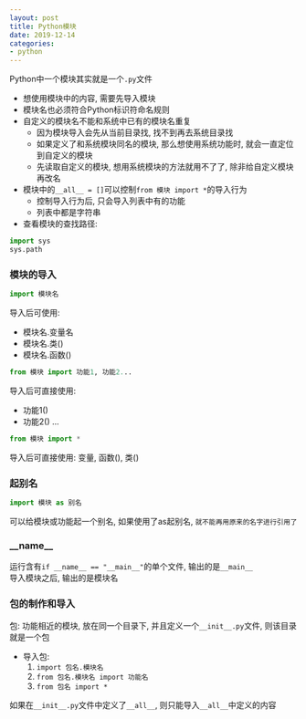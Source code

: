 ```yaml
---
layout: post
title: Python模块
date: 2019-12-14
categories:
- python
---
```


Python中一个模块其实就是一个`.py`文件<br>

* 想使用模块中的内容, 需要先导入模块
* 模块名也必须符合Python标识符命名规则
* 自定义的模块名不能和系统中已有的模块名重复
	* 因为模块导入会先从当前目录找, 找不到再去系统目录找
	* 如果定义了和系统模块同名的模块, 那么想使用系统功能时, 就会一直定位到自定义的模块
	* 先读取自定义的模块, 想用系统模块的方法就用不了了, 除非给自定义模块再改名
* 模块中的`__all__ = []`可以控制`from 模块 import *`的导入行为
	* 控制导入行为后, 只会导入列表中有的功能
	* 列表中都是字符串
* 查看模块的查找路径:
```python
import sys
sys.path
```

### 模块的导入
```python
import 模块名
```
导入后可使用: 
* 模块名.变量名
* 模块名.类()
* 模块名.函数()

```python
from 模块 import 功能1, 功能2...
```
导入后可直接使用: 
* 功能1()
* 功能2()
...<br>

```python
from 模块 import *
```
导入后可直接使用: 变量, 函数(), 类()<br>

### 起别名
```python
import 模块 as 别名
```
可以给模块或功能起一个别名, 如果使用了as起别名, `就不能再用原来的名字进行引用了`<br>

### \_\_name\_\_
运行含有`if __name__ == "__main__"`的单个文件, 输出的是`__main__`<br>
导入模块之后, 输出的是模块名

### 包的制作和导入
包: 功能相近的模块, 放在同一个目录下, 并且定义一个`__init__.py`文件, 则该目录就是一个包<br>
* 导入包:
	1. `import 包名.模块名`
	2. `from 包名.模块名 import 功能名`
	3. `from 包名 import *`

如果在`__init__.py`文件中定义了`__all__`, 则只能导入`__all__`中定义的内容<br>


